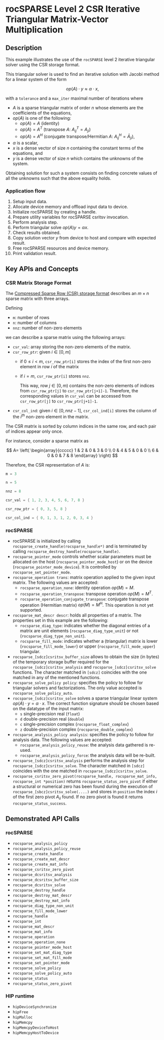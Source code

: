 # rocSPARSE Level 2 CSR Iterative Triangular Matrix-Vector Multiplication

## Description

This example illustrates the use of the `rocSPARSE` level 2 iterative triangular solver using the CSR storage format.

This triangular solver is used to find an iterative solution with Jacobi method for a linear system of the form

$$
op(A) \cdot y \approx \alpha \cdot x,
$$

with a `tolerance` and a `max_iter` maximal number of iterations where

- $A$ is a sparse triangular matrix of order $n$ whose elements are the coefficients of the equations,
- $op(A)$ is one of the following:
  - $op(A) = A$ (identity)
  - $op(A) = A^T$ (transpose $A$: $A_{ij}^T = A_{ji}$)
  - $op(A) = A^H$ (conjugate transpose/Hermitian $A$: $A_{ij}^H = \bar A_{ji}$),
- $\alpha$ is a scalar,
- $x$ is a dense vector of size $n$ containing the constant terms of the equations, and
- $y$ is a dense vector of size $n$ which contains the unknowns of the system.

Obtaining solution for such a system consists on finding concrete values of all the unknowns such that the above equality holds.

### Application flow

1. Setup input data.
2. Allocate device memory and offload input data to device.
3. Initialize rocSPARSE by creating a handle.
4. Prepare utility variables for rocSPARSE csritsv invocation.
5. Perform analysis step.
6. Perform triangular solve $op(A) y = \alpha x$.
7. Check results obtained.
8. Copy solution vector $y$ from device to host and compare with expected result.
9. Free rocSPARSE resources and device memory.
10. Print validation result.

## Key APIs and Concepts

### CSR Matrix Storage Format

The [Compressed Sparse Row (CSR) storage format](https://rocsparse.readthedocs.io/en/latest/usermanual.html#csr-storage-format) describes an $m \times n$ sparse matrix with three arrays.

Defining

- `m`: number of rows
- `n`: number of columns
- `nnz`: number of non-zero elements

we can describe a sparse matrix using the following arrays:

- `csr_val`: array storing the non-zero elements of the matrix.
- `csr_row_ptr`: given $i \in [0, m]$
  - if $` 0 \leq i < m `$, `csr_row_ptr[i]` stores the index of the first non-zero element in row $i$ of the matrix
  - if $i = m$, `csr_row_ptr[i]` stores `nnz`.

    This way, row $j \in [0, m)$ contains the non-zero elements of indices from `csr_row_ptr[j]` to `csr_row_ptr[j+1]-1`. Therefore, the corresponding values in `csr_val` can be accessed from `csr_row_ptr[j]` to `csr_row_ptr[j+1]-1`.
- `csr_col_ind`: given $i \in [0, nnz-1]$, `csr_col_ind[i]` stores the column of the $i^{th}$ non-zero element in the matrix.

The CSR matrix is sorted by column indices in the same row, and each pair of indices appear only once.

For instance, consider a sparse matrix as

$$
A=
\left(
\begin{array}{ccccc}
1 & 2 & 0 & 3 & 0 \\
0 & 4 & 5 & 0 & 0 \\
6 & 0 & 0 & 7 & 8
\end{array}
\right)
$$

Therefore, the CSR representation of $A$ is:

```c++
m = 3

n = 5

nnz = 8

csr_val = { 1, 2, 3, 4, 5, 6, 7, 8 }

csr_row_ptr = { 0, 3, 5, 8 }

csr_col_ind = { 0, 1, 3, 1, 2, 0, 3, 4 }
```

### rocSPARSE

- rocSPARSE is initialized by calling `rocsparse_create_handle(rocsparse_handle*)` and is terminated by calling `rocsparse_destroy_handle(rocsparse_handle)`.
- `rocsparse_pointer_mode` controls whether scalar parameters must be allocated on the host (`rocsparse_pointer_mode_host`) or on the device (`rocsparse_pointer_mode_device`). It is controlled by `rocsparse_set_pointer_mode`.
- `rocsparse_operation trans`: matrix operation applied to the given input matrix. The following values are accepted:
  - `rocsparse_operation_none`: identity operation $op(M) = M$.
  - `rocsparse_operation_transpose`: transpose operation $op(M) = M^\mathrm{T}$.
  - `rocsparse_operation_conjugate_transpose`: conjugate transpose operation (Hermitian matrix) $op(M) = M^\mathrm{H}$. This operation is not yet supported.
- `rocsparse_mat_descr descr`: holds all properties of a matrix. The properties set in this example are the following:
  - `rocsparse_diag_type`: indicates whether the diagonal entries of a matrix are unit elements (`rocsparse_diag_type_unit`) or not (`rocsparse_diag_type_non_unit`).
  - `rocsparse_fill_mode`: indicates whether a (triangular) matrix is lower (`rocsparse_fill_mode_lower`) or upper (`rocsparse_fill_mode_upper`) triangular.
- `rocsparse_[sdcz]csritsv_buffer_size` allows to obtain the size (in bytes) of the temporary storage buffer required for the `rocsparse_[sdcz]csritsv_analysis` and `rocsparse_[sdcz]csritsv_solve` functions. The character matched in `[sdcz]` coincides with the one matched in any of the mentioned functions.
- `rocsparse_solve_policy policy`: specifies the policy to follow for triangular solvers and factorizations. The only value accepted is `rocsparse_solve_policy_auto`.
- `rocsparse_[sdcz]csritsv_solve` solves a sparse triangular linear system $op(A) \cdot y = \alpha \cdot x$. The correct function signature should be chosen based on the datatype of the input matrix:
  - `s` single-precision real (`float`)
  - `d` double-precision real (`double`)
  - `c` single-precision complex (`rocsparse_float_complex`)
  - `z` double-precision complex (`rocsparse_double_complex`)
- `rocsparse_analysis_policy analysis`: specifies the policy to follow for analysis data. The following values are accepted:
  - `rocsparse_analysis_policy_reuse`: the analysis data gathered is re-used.
  - `rocsparse_analysis_policy_force`: the analysis data will be re-built.
- `rocsparse_[sdcz]csritsv_analysis` performs the analysis step for `rocsparse_[sdcz]csritsv_solve`. The character matched in `[sdcz]` coincides with the one matched in `rocsparse_[sdcz]csritsv_solve`.
- `rocsparse_csritsv_zero_pivot(rocsparse_handle, rocsparse_mat_info, rocsparse_int *position)` returns `rocsparse_status_zero_pivot` if either a structural or numerical zero has been found during the execution of `rocsparse_[sbcz]csritsv_solve(....)` and stores in `position` the index $i$ of the first zero pivot $A_{ii}$ found. If no zero pivot is found it returns `rocsparse_status_success`.

## Demonstrated API Calls

### rocSPARSE

- `rocsparse_analysis_policy`
- `rocsparse_analysis_policy_reuse`
- `rocsparse_create_handle`
- `rocsparse_create_mat_descr`
- `rocsparse_create_mat_info`
- `rocsparse_csritsv_zero_pivot`
- `rocsparse_dcsritsv_analysis`
- `rocsparse_dcsritsv_buffer_size`
- `rocsparse_dcsritsv_solve`
- `rocsparse_destroy_handle`
- `rocsparse_destroy_mat_descr`
- `rocsparse_destroy_mat_info`
- `rocsparse_diag_type_non_unit`
- `rocsparse_fill_mode_lower`
- `rocsparse_handle`
- `rocsparse_int`
- `rocsparse_mat_descr`
- `rocsparse_mat_info`
- `rocsparse_operation`
- `rocsparse_operation_none`
- `rocsparse_pointer_mode_host`
- `rocsparse_set_mat_diag_type`
- `rocsparse_set_mat_fill_mode`
- `rocsparse_set_pointer_mode`
- `rocsparse_solve_policy`
- `rocsparse_solve_policy_auto`
- `rocsparse_status`
- `rocsparse_status_zero_pivot`

### HIP runtime

- `hipDeviceSynchronize`
- `hipFree`
- `hipMalloc`
- `hipMemcpy`
- `hipMemcpyDeviceToHost`
- `hipMemcpyHostToDevice`
